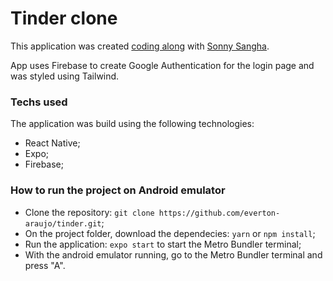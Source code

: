 # Tinder clone

This application was created [coding along](https://www.youtube.com/watch?v=qJaFIGjyRms) with [Sonny Sangha](https://www.papareact.com/course).

App uses Firebase to create Google Authentication for the login page and was styled using Tailwind.

### Techs used
The application was build using the following technologies:

* React Native;
* Expo;
* Firebase;

### How to run the project on Android emulator

* Clone the repository: ```git clone https://github.com/everton-araujo/tinder.git```;
* On the project folder, download the dependecies: ```yarn``` or ```npm install```;
* Run the application: ```expo start``` to start the Metro Bundler terminal;
* With the android emulator running, go to the Metro Bundler terminal and press "A".
